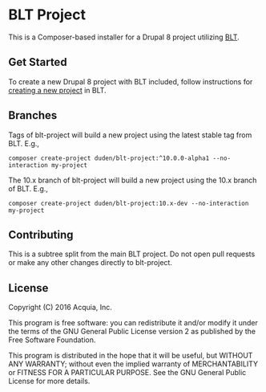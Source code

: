 # BLT Project

This is a Composer-based installer for a Drupal 8 project utilizing [BLT](https://github.com/bi-media/blt).

## Get Started

To create a new Drupal 8 project with BLT included, follow instructions for [creating a new project](https://docs.acquia.com/blt/install/creating-new-project/) in BLT.

## Branches

Tags of blt-project will build a new project using the latest stable tag from BLT. E.g.,

`composer create-project duden/blt-project:^10.0.0-alpha1 --no-interaction my-project`

The 10.x branch of blt-project will build a new project using the 10.x branch of BLT. E.g.,

`composer create-project duden/blt-project:10.x-dev --no-interaction my-project`

## Contributing

This is a subtree split from the main BLT project. Do not open pull requests or make any other changes directly to blt-project.

## License

Copyright (C) 2016 Acquia, Inc.

This program is free software: you can redistribute it and/or modify it under the terms of the GNU General Public License version 2 as published by the Free Software Foundation.

This program is distributed in the hope that it will be useful, but WITHOUT ANY WARRANTY; without even the implied warranty of MERCHANTABILITY or FITNESS FOR A PARTICULAR PURPOSE.  See the GNU General Public License for more details.
